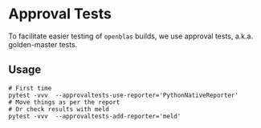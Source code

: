 # Approval Tests

To facilitate easier testing of `openblas` builds, we use approval tests, a.k.a.
golden-master tests.

## Usage

```{code-block} bash
# First time
pytest -vvv  --approvaltests-use-reporter='PythonNativeReporter'
# Move things as per the report
# Or check results with meld
pytest -vvv  --approvaltests-add-reporter='meld' 
```
